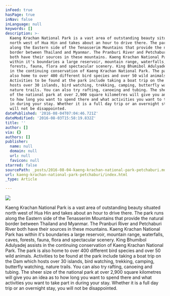 ```yaml
---
inFeed: true
hasPage: true
inNav: false
inLanguage: null
keywords: []
description: >-
  Kaeng Krachan National Park is a vast area of outstanding beauty situated
  north west of Hua Hin and takes about an hour to drive there. The park runs
  along the Eastern side of the Tenasserim Mountains that provide the natural
  border between Thailand and Myanmar. The Pranburi River and Petchaburi River
  both have their sources in these mountains. Kaeng Krachan National Park has
  within it's boundaries a large reservoir, mountain range, waterfalls, caves,
  forests, fauna, flora and spectacular scenery. King Bhumibol Adulyadej assists
  in the continuing conservation of Kaeng Krachan National Park. The park is
  also home to over 400 different bird species and over 50 wild animals.
  Activities to be found at the park include taking a boat trip on the Dam which
  hosts over 30 islands, bird watching, trekking, camping, butterfly watching,
  nature trails. You can also try rafting, canoeing and tubing. The sheer size
  of the national park at over 2,900 square kilometres will give you an idea as
  to how long you want to spend there and what activities you want to take part
  in during your stay. Whether it is a full day trip or an overnight stay, you
  will not be disappointed.
datePublished: '2016-08-04T07:04:46.721Z'
dateModified: '2016-08-03T15:58:19.832Z'
title: ''
author: []
via: {}
authors: []
publisher:
  name: null
  domain: null
  url: null
  favicon: null
starred: false
sourcePath: _posts/2016-08-04-kaeng-krachan-national-park-petchaburi.md
url: kaeng-krachan-national-park-petchaburi/index.html
_type: Article

---
```

![](https://the-grid-user-content.s3-us-west-2.amazonaws.com/3d029da2-fe04-46d2-89e9-9e35717b5be9.jpg)

Kaeng Krachan National Park is a vast area of outstanding beauty situated north west of Hua Hin and takes about an hour to drive there. The park runs along the Eastern side of the Tenasserim Mountains that provide the natural border between Thailand and Myanmar. The Pranburi River and Petchaburi River both have their sources in these mountains. Kaeng Krachan National Park has within it's boundaries a large reservoir, mountain range, waterfalls, caves, forests, fauna, flora and spectacular scenery. King Bhumibol Adulyadej assists in the continuing conservation of Kaeng Krachan National Park. The park is also home to over 400 different bird species and over 50 wild animals. Activities to be found at the park include taking a boat trip on the Dam which hosts over 30 islands, bird watching, trekking, camping, butterfly watching, nature trails. You can also try rafting, canoeing and tubing. The sheer size of the national park at over 2,900 square kilometres will give you an idea as to how long you want to spend there and what activities you want to take part in during your stay. Whether it is a full day trip or an overnight stay, you will not be disappointed.